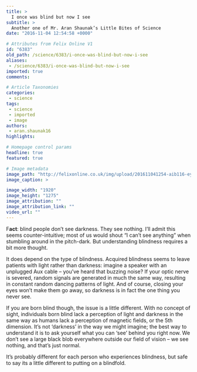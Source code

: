 ```yaml
---
title: >
  I once was blind but now I see
subtitle: >
  Another one of Mr. Aran Shaunak’s Little Bites of Science
date: "2016-11-04 12:54:58 +0000"

# Attributes from Felix Online V1
id: "6383"
old_path: /science/6383/i-once-was-blind-but-now-i-see
aliases:
 - /science/6383/i-once-was-blind-but-now-i-see
imported: true
comments:

# Article Taxonomies
categories:
 - science
tags:
 - science
 - imported
 - image
authors:
 - aran.shaunak16
highlights:

# Homepage control params
headline: true
featured: true

# Image metadata
image_path: "http://felixonline.co.uk/img/upload/201611041254-aib116-eye-1756629_1920.png"
image_caption: >

image_width: "1920"
image_height: "1275"
image_attribution: ""
image_attribution_link: ""
video_url: ""
---
```


F**act**: blind people don’t see darkness. They see nothing. I’ll admit this seems counter-intuitive; most of us would shout “I can’t see anything” when stumbling around in the pitch-dark. But understanding blindness requires a bit more thought.

It does depend on the type of blindness. Acquired blindness seems to leave patients with light rather than darkness: imagine a speaker with an unplugged Aux cable – you’ve heard that buzzing noise? If your optic nerve is severed, random signals are generated in much the same way, resulting in constant random dancing patterns of light. And of course, closing your eyes won’t make them go away, so darkness is in fact the one thing you never see.

If you are born blind though, the issue is a little different. With no concept of sight, individuals born blind lack a perception of light and darkness in the same way as humans lack a perception of magnetic fields, or the 5th dimension. It’s not ‘darkness’ in the way we might imagine; the best way to understand it is to ask yourself what you can ‘see’ behind you right now. We don’t see a large black blob everywhere outside our field of vision – we see nothing, and that’s just normal.

It’s probably different for each person who experiences blindness, but safe to say its a little different to putting on a blindfold.
